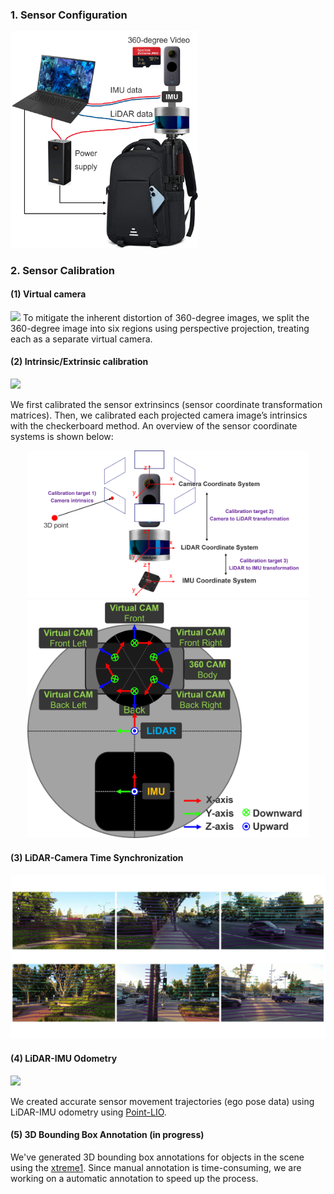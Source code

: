 ### 1. Sensor Configuration
<img src="assets/sensor_hardware.png" width="300"/>

### 2. Sensor Calibration
#### (1) Virtual camera

<img src="assets/virtual_cameras.png" width="600"/>
To mitigate the inherent distortion of 360-degree images, we split the 360-degree image into six regions using perspective projection, treating each as a separate virtual camera.

#### (2) Intrinsic/Extrinsic calibration

<img src="assets/calibration.png" width/>

We first calibrated the sensor extrinsincs (sensor coordinate transformation matrices). Then, we calibrated each projected camera image’s intrinsics with the checkerboard method. An overview of the sensor coordinate systems is shown below: 

<div style="text-align: center;">
    <!-- <img src="assets/coordinate_system_transformation.png" width="450"/>
    <img src="assets/coordinate_system.png" width="450"/> -->
    <img src="assets/coordinate_system_transformation.png" width="450"/>
    <img src="assets/coordinate_system.png" width="450"/>
</div>

#### (3) LiDAR-Camera Time Synchronization

<img src="assets/lidar_cam_sync.jpg" width="600"/>

#### (4) LiDAR-IMU Odometry

<img src="assets/LiDAR-IMU odometry.gif" width="500"/>

We created accurate sensor movement trajectories (ego pose data) using LiDAR-IMU odometry using [Point-LIO]([https://github.com/hku-mars/Point-LIO]). 

#### (5) 3D Bounding Box Annotation (in progress)

We've generated 3D bounding box annotations for objects in the scene using the [xtreme1](https://github.com/xtreme1-io/xtreme1). Since manual annotation is time-consuming, we are working on a automatic annotation to speed up the process.
